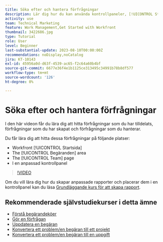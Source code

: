 ```yaml
---
title: Söka efter och hantera förfrågningar
description: Lär dig hur du kan använda kontrollpaneler, [!UICONTROL Startsida], [!UICONTROL Begäranden] området och [!UICONTROL Team] sida för att hitta inkommande begäranden som gjorts via en begärandekö.
activity: use
team: Technical Marketing
feature: Work Management,Get Started with Workfront
thumbnail: 3422686.jpg
type: Tutorial
role: User
level: Beginner
last-substantial-update: 2023-08-10T00:00:00Z
recommendations: noDisplay,noCatalog
jira: KT-10143
exl-id: 45956a0d-d63f-4539-ac65-f2c64a60b4bf
source-git-commit: 6677e36f4e1b1125ce313495c34991b78b8df577
workflow-type: tm+mt
source-wordcount: '126'
ht-degree: 0%

---
```


# Söka efter och hantera förfrågningar

I den här videon får du lära dig att hitta förfrågningar som du har tilldelats, förfrågningar som du har skapat och förfrågningar som du hanterar.

Du får lära dig att hitta dessa förfrågningar på följande platser:

* Workfront [!UICONTROL Startsida]
* The [!UICONTROL Begäranden] area
* The [!UICONTROL Team] page
* I en anpassad kontrollpanel


>[!VIDEO](https://video.tv.adobe.com/v/3422686/?quality=12&learn=on)

Om du vill lära dig hur du skapar anpassade rapporter och placerar dem i en kontrollpanel kan du läsa [Grundläggande kurs för att skapa rapport](https://experienceleague.adobe.com/docs/workfront-course-map/using/learning-programs/basic-report-creation-program.html).

## Rekommenderade självstudiekurser i detta ämne

* [Förstå begärandeköer](/help/manage-work/request-queues/understand-request-queues.md)
* [Gör en förfrågan](/help/manage-work/issues-requests/make-a-request.md)
* [Uppdatera en begäran](/help/manage-work/issues-requests/update-a-request.md)
* [Konvertera ett problem/en begäran till ett projekt](/help/manage-work/issues-requests/create-a-project-from-a-request.md)
* [Konvertera ett problem/en begäran till en uppgift](/help/manage-work/issues-requests/convert-issues-to-other-work-items.md)

